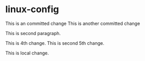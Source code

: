 # linux-config
This is an committed change
This is another committed change

This is second paragraph.

This is 4th change. 
This is second 5th change.

This is local change.
